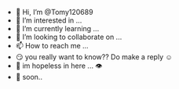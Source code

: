 - 👋 Hi, I’m @Tomy120689
- 👀 I’m interested in ...
- 🌱 I’m currently learning ...
- 💞️ I’m looking to collaborate on ...
- 📫 How to reach me ...
- 😏 you really want to know?? Do make a reply ☺️
- 🙏 im hopeless in here ... 👁️
- 🌋 soon..
<!---
Tomy120689/Tomy120689 is a ✨ special ✨ repository because its `README.md` (this file) appears on your GitHub profile.
You can click the Preview link to take a look at your changes.
--->
